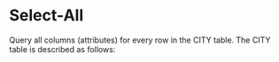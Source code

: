 # Select-All
Query all columns (attributes) for every row in the CITY table.  The CITY table is described as follows:
